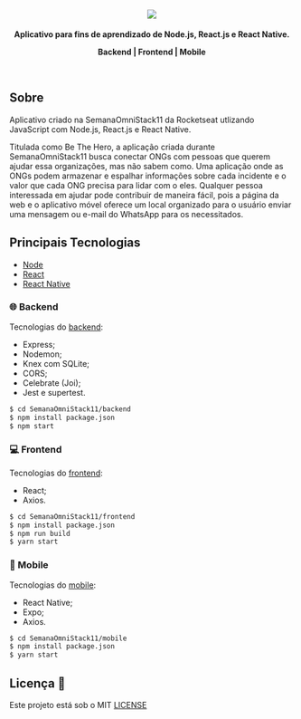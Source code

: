 <h1 align="center">
  <img src="https://user-images.githubusercontent.com/17556736/80210877-eb146a00-860a-11ea-9459-65540c0a7187.png" float="center"/>
</h1>
 <p align="center">
  <strong align="center">Aplicativo para fins de aprendizado de Node.js, React.js e React Native.</strong>
</p>
<p align="center">
  <strong align="center">Backend  |  Frontend  |  Mobile</strong>
</p>
<br>

## Sobre 
Aplicativo criado na SemanaOmniStack11 da Rocketseat utlizando JavaScript com Node.js, React.js e React Native.

Titulada como Be The Hero, a aplicação criada durante SemanaOmniStack11 busca conectar ONGs com pessoas que querem ajudar essa organizações, mas não sabem como.
Uma aplicação onde as ONGs podem armazenar e espalhar informações sobre cada incidente e o valor que cada ONG precisa para lidar com o eles. Qualquer pessoa interessada em ajudar pode contribuir de maneira fácil, pois a página da web e o aplicativo móvel oferece um local organizado para o usuário enviar uma mensagem ou e-mail do WhatsApp para os necessitados.

## Principais Tecnologias
- [Node](https://nodejs.org/en/)
- [React](https://reactjs.org/)
- [React Native](https://reactnative.dev/)

### 🌐 Backend
Tecnologias do [backend](https://github.com/marcelogumercinocosta/SemanaOmniStack11/tree/master/backend):
  - Express;
  - Nodemon;
  - Knex com SQLite;
  - CORS;
  - Celebrate (Joi);
  - Jest e supertest.

```bash
$ cd SemanaOmniStack11/backend
$ npm install package.json
$ npm start
```

### 💻 Frontend
Tecnologias do [frontend](https://github.com/marcelogumercinocosta/SemanaOmniStack11/tree/master/frontend):
- React;
- Axios.

```bash
$ cd SemanaOmniStack11/frontend
$ npm install package.json
$ npm run build
$ yarn start
```

### 📱 Mobile
Tecnologias do [mobile](https://github.com/marcelogumercinocosta/SemanaOmniStack11/tree/master/mobile):
- React Native;
- Expo;
- Axios.

```bash
$ cd SemanaOmniStack11/mobile
$ npm install package.json
$ yarn start
```

## Licença 📝 
Este projeto está sob o MIT [LICENSE](https://github.com/marcelogumercinocosta/SemanaOmniStack11/tree/master/LICENSE)


